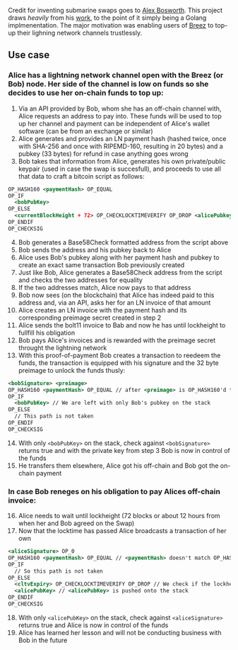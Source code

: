 Credit for inventing submarine swaps goes to [Alex Bosworth](https://github.com/alexbosworth). This project draws *heavily* from his [work](https://github.com/submarineswaps/swaps-service), to the point of it simply being a Golang implmenentation. The major motivation was enabling users of [Breez](https://github.com/breez/breezmobile) to top-up their lighning network channels trustlessly.

## Use case

### Alice has a lightning network channel open with the Breez (or Bob) node. Her side of the channel is low on funds so she decides to use her on-chain funds to top up:

1. Via an API provided by Bob, whom she has an off-chain channel with, Alice requests an address to pay into. These funds will be used to top up her channel and payment can be independent of Alice's wallet software (can be from an exchange or similar)
2. Alice generates and provides an LN payment hash (hashed twice, once with SHA-256 and once with RIPEMD-160, resulting in 20 bytes) and a pubkey (33 bytes) for refund in case anything goes wrong
3. Bob takes that information from Alice, generates his own private/public keypair (used in case the swap is succesfull), and proceeds to use all that data to craft a bitcoin script as follows:

```xml
OP_HASH160 <paymentHash> OP_EQUAL
OP_IF
  <bobPubKey>
OP_ELSE
  <currentBlockHeight + 72> OP_CHECKLOCKTIMEVERIFY OP_DROP <alicePubkey>
OP_ENDIF
OP_CHECKSIG
```

4. Bob generates a Base58Check formatted address from the script above
5. Bob sends the address and his pubkey back to Alice
6. Alice uses Bob's pubkey along with her payment hash and pubkey to create an exact same transaction Bob previously created
7. Just like Bob, Alice generates a Base58Check address from the script and checks the two addresses for equality
8. If the two addresses match, Alice now pays to that address
9. Bob now sees (on the blockchain) that Alice has indeed paid to this address and, via an API, asks her for an LN invoice of that amount
10. Alice creates an LN invoice with the payment hash and its corresponding preimage secret created in step 2
11. Alice sends the bolt11 invoice to Bab and now he has until lockheight to fullfill his obligation
12. Bob pays Alice's invoices and is rewarded with the preimage secret throught the lightning network
13. With this proof-of-payment Bob creates a transaction to reedeem the funds, the transaction is equipped with his signature and the 32 byte preimage to unlock the funds thusly:

```xml
<bobSignature> <preimage>
OP_HASH160 <paymentHash> OP_EQUAL // after <preimage> is OP_HASH160'd the OP_EQUAL evaluates to true 
OP_IF
  <bobPubKey> // We are left with only Bob's pubkey on the stack 
OP_ELSE
  // This path is not taken
OP_ENDIF
OP_CHECKSIG
```

14. With only `<bobPubKey>` on the stack, check against `<bobSignature>` returns true and with the private key from step 3 Bob is now in control of the funds
15. He transfers them elsewhere, Alice got his off-chain and Bob got the on-chain payment

### In case Bob reneges on his obligation to pay Alices off-chain invoice:

16. Alice needs to wait until lockheight (72 blocks or about 12 hours from when her and Bob agreed on the Swap)
17. Now that the locktime has passed Alice broadcasts a transaction of her own

```xml
<aliceSignature> OP_0
OP_HASH160 <paymentHash> OP_EQUAL // <paymentHash> doesn't match OP_HASH160'd OP_0
OP_IF
  // So this path is not taken
OP_ELSE
  <cltvExpiry> OP_CHECKLOCKTIMEVERIFY OP_DROP // We check if the lockheight had passed
  <alicePubKey> // <alicePubKey> is pushed onto the stack
OP_ENDIF
OP_CHECKSIG 
```

18. With only `<alicePubKey>` on the stack, check against `<aliceSignature>` returns true and Alice is now in control of the funds
19. Alice has learned her lesson and will not be conducting business with Bob in the future
